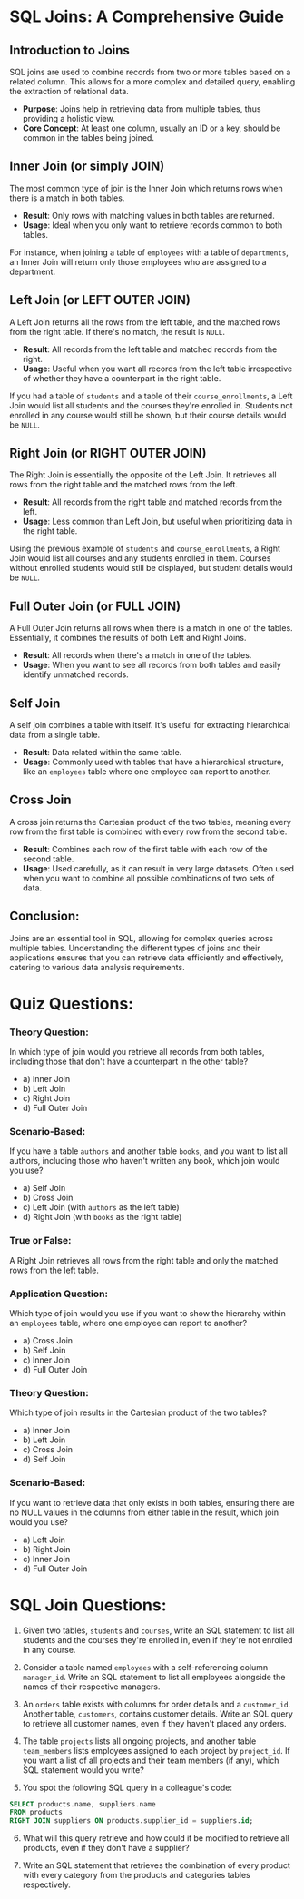 # SQL Joins: A Comprehensive Guide

## Introduction to Joins
SQL joins are used to combine records from two or more tables based on a related column. This allows for a more complex and detailed query, enabling the extraction of relational data.
- **Purpose**: Joins help in retrieving data from multiple tables, thus providing a holistic view.
- **Core Concept**: At least one column, usually an ID or a key, should be common in the tables being joined.

## Inner Join (or simply JOIN)
The most common type of join is the Inner Join which returns rows when there is a match in both tables.
- **Result**: Only rows with matching values in both tables are returned.
- **Usage**: Ideal when you only want to retrieve records common to both tables.

For instance, when joining a table of `employees` with a table of `departments`, an Inner Join will return only those employees who are assigned to a department.

## Left Join (or LEFT OUTER JOIN)
A Left Join returns all the rows from the left table, and the matched rows from the right table. If there's no match, the result is `NULL`.
- **Result**: All records from the left table and matched records from the right.
- **Usage**: Useful when you want all records from the left table irrespective of whether they have a counterpart in the right table.

If you had a table of `students` and a table of their `course_enrollments`, a Left Join would list all students and the courses they're enrolled in. Students not enrolled in any course would still be shown, but their course details would be `NULL`.

## Right Join (or RIGHT OUTER JOIN)
The Right Join is essentially the opposite of the Left Join. It retrieves all rows from the right table and the matched rows from the left.
- **Result**: All records from the right table and matched records from the left.
- **Usage**: Less common than Left Join, but useful when prioritizing data in the right table.

Using the previous example of `students` and `course_enrollments`, a Right Join would list all courses and any students enrolled in them. Courses without enrolled students would still be displayed, but student details would be `NULL`.

## Full Outer Join (or FULL JOIN)
A Full Outer Join returns all rows when there is a match in one of the tables. Essentially, it combines the results of both Left and Right Joins.
- **Result**: All records when there's a match in one of the tables.
- **Usage**: When you want to see all records from both tables and easily identify unmatched records.

## Self Join
A self join combines a table with itself. It's useful for extracting hierarchical data from a single table.
- **Result**: Data related within the same table.
- **Usage**: Commonly used with tables that have a hierarchical structure, like an `employees` table where one employee can report to another.

## Cross Join
A cross join returns the Cartesian product of the two tables, meaning every row from the first table is combined with every row from the second table.
- **Result**: Combines each row of the first table with each row of the second table.
- **Usage**: Used carefully, as it can result in very large datasets. Often used when you want to combine all possible combinations of two sets of data.

## Conclusion:
Joins are an essential tool in SQL, allowing for complex queries across multiple tables. Understanding the different types of joins and their applications ensures that you can retrieve data efficiently and effectively, catering to various data analysis requirements.


# Quiz Questions:

### Theory Question:
In which type of join would you retrieve all records from both tables, including those that don't have a counterpart in the other table?
- a) Inner Join
- b) Left Join
- c) Right Join
- d) Full Outer Join

### Scenario-Based:
If you have a table `authors` and another table `books`, and you want to list all authors, including those who haven't written any book, which join would you use?
- a) Self Join
- b) Cross Join
- c) Left Join (with `authors` as the left table)
- d) Right Join (with `books` as the right table)

### True or False:
A Right Join retrieves all rows from the right table and only the matched rows from the left table.

### Application Question:
Which type of join would you use if you want to show the hierarchy within an `employees` table, where one employee can report to another?
- a) Cross Join
- b) Self Join
- c) Inner Join
- d) Full Outer Join

### Theory Question:
Which type of join results in the Cartesian product of the two tables?
- a) Inner Join
- b) Left Join
- c) Cross Join
- d) Self Join

### Scenario-Based:
If you want to retrieve data that only exists in both tables, ensuring there are no NULL values in the columns from either table in the result, which join would you use?
- a) Left Join
- b) Right Join
- c) Inner Join
- d) Full Outer Join

# SQL Join Questions:

1. Given two tables, `students` and `courses`, write an SQL statement to list all students and the courses they're enrolled in, even if they're not enrolled in any course.

2. Consider a table named `employees` with a self-referencing column `manager_id`. Write an SQL statement to list all employees alongside the names of their respective managers.

3. An `orders` table exists with columns for order details and a `customer_id`. Another table, `customers`, contains customer details. Write an SQL query to retrieve all customer names, even if they haven't placed any orders.

4. The table `projects` lists all ongoing projects, and another table `team_members` lists employees assigned to each project by `project_id`. If you want a list of all projects and their team members (if any), which SQL statement would you write?

5. You spot the following SQL query in a colleague's code:
```sql
SELECT products.name, suppliers.name
FROM products
RIGHT JOIN suppliers ON products.supplier_id = suppliers.id;
```

6. What will this query retrieve and how could it be modified to retrieve all products, even if they don't have a supplier?

7. Write an SQL statement that retrieves the combination of every product with every category from the products and categories tables respectively.



